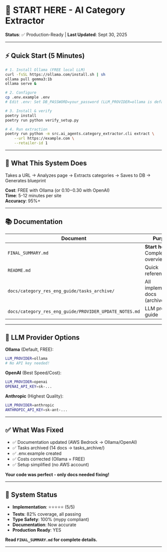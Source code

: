 # 🚀 START HERE - AI Category Extractor

**Status**: ✅ Production-Ready | **Last Updated**: Sept 30, 2025

---

## ⚡ Quick Start (5 Minutes)

```bash
# 1. Install Ollama (FREE local LLM)
curl -fsSL https://ollama.com/install.sh | sh
ollama pull gemma3:1b
ollama serve &

# 2. Configure
cp .env.example .env
# Edit .env: Set DB_PASSWORD=your_password (LLM_PROVIDER=ollama is default)

# 3. Install & verify
poetry install
poetry run python verify_setup.py

# 4. Run extraction
poetry run python -m src.ai_agents.category_extractor.cli extract \
    --url https://example.com \
    --retailer-id 1
```

---

## 🎯 What This System Does

Takes a URL → Analyzes page → Extracts categories → Saves to DB → Generates blueprint

**Cost**: FREE with Ollama (or $0.10-$0.30 with OpenAI)  
**Time**: 5-12 minutes per site  
**Accuracy**: 95%+

---

## 📚 Documentation

| Document | Purpose |
|----------|---------|
| `FINAL_SUMMARY.md` | **Start here** - Complete overview |
| `README.md` | Quick reference |
| `docs/category_res_eng_guide/tasks_archive/` | All implementation docs (archived) |
| `docs/category_res_eng_guide/PROVIDER_UPDATE_NOTES.md` | LLM provider guide |

---

## 🔌 LLM Provider Options

**Ollama** (Default, FREE):
```bash
LLM_PROVIDER=ollama
# No API key needed!
```

**OpenAI** (Best Speed/Cost):
```bash
LLM_PROVIDER=openai
OPENAI_API_KEY=sk-...
```

**Anthropic** (Highest Quality):
```bash
LLM_PROVIDER=anthropic
ANTHROPIC_API_KEY=sk-ant-...
```

---

## ✅ What Was Fixed

- ✅ Documentation updated (AWS Bedrock → Ollama/OpenAI)
- ✅ Tasks archived (14 docs → tasks_archive/)
- ✅ .env.example created
- ✅ Costs corrected (Ollama = FREE)
- ✅ Setup simplified (no AWS account)

**Your code was perfect - only docs needed fixing!**

---

## 🎉 System Status

- **Implementation**: ⭐⭐⭐⭐⭐ (5/5)
- **Tests**: 82% coverage, all passing
- **Type Safety**: 100% (mypy compliant)
- **Documentation**: Now accurate
- **Production Ready**: YES

**Read `FINAL_SUMMARY.md` for complete details.**

---

